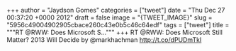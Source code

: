 
+++
author = "Jaydson Gomes"
categories = ["tweet"]
date = "Thu Dec 27 00:37:20 +0000 2012"
draft = false
image = "{TWEET_IMAGE}"
slug = "5956c49004902905cbace260c43e0b5c46c64edf"
tags = ["tweet"]
title = """RT @RWW: Does Microsoft S..."""
+++
RT @RWW: Does Microsoft Still Matter? 2013 Will Decide by @markhachman http://t.co/dPUDmTkI
